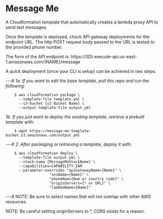 # Message Me

A Cloudformation template that automatically creates a lambda
proxy API to send text messages.

Once the template is deployed, check API gateway deployments for
the endpoint URL. The http POST request body passed to the URL
is texted to the provided phone number.

The form of the API endpoint is:
https://{ID}.execute-api.us-east-1.amazonaws.com/{NAME}/message

A quick deployment (once your CLI is setup) can be achieved in two
steps:


---#
_1a. If you want to edit the base template, pull this repo and run the following:_

        $ aws cloudformation package \
          --template-file template.yml \
          --s3-bucket {s3 Bucket Name} \
          --output-template-file output.yml
          
_1b. If you just want to deploy the existing template, retrieve a prebuilt template with:_

        $ wget https://message-me-template-bucket.s3.amazonaws.com/output.yml
---#
_2. After packaging or retrieving a template, deploy it with:_

        $ aws cloudformation deploy \
          --template-file output.yml \
          --stack-name {MessageMeStackName} \
          --capabilities=CAPABILITY_IAM
          --parameter-overrides "apiGatewayName={Name}" \
                        "snsName={Name}" \
                        "phoneNum={Num w/ country code}" \
                        "originServers={* or URL}" \
                        "lambdaName={Name}"
---#
NOTE: Be sure to select names that will not overlap with other AWS resources.

NOTE: Be careful setting originServers to *, CORS exists for a reason.

